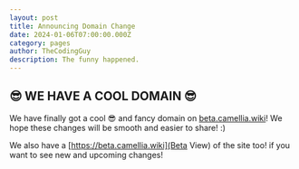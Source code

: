```yaml
---
layout: post
title: Announcing Domain Change
date: 2024-01-06T07:00:00.000Z
category: pages
author: TheCodingGuy
description: The funny happened.
---
```

## 😎 WE HAVE A COOL DOMAIN 😎

We have finally got a cool 😎 and fancy domain on [beta.camellia.wiki](camellia.wiki)! We hope these changes will be smooth and easier to share! :)

We also have a [https://beta.camellia.wiki](Beta View) of the site too! if you want to see new and upcoming changes!